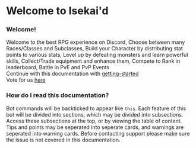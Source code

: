 <h1>Welcome to Isekai'd</h1>

### Welcome! 
Welcome to the best RPG experience on Discord, Choose between many Races/Classes and Subclasses, Build your Character by distributing stat points to various stats, Level up by defeating monsters and learn powerful skills, Collect/Trade equipment and enhance them, Compete to Rank in leaderboard, Battle in PvE and PvP Events
<br>
Continue with this documentation with [getting-started](getting-started/getting-started.md)<br>
Vote for us [here](https://top.gg/bot/989440183428599849)

### How do I read this documentation?
Bot commands will be backticked to appear like `this`. Each feature of this bot will be divided into sections, which may be divided into subsections. Access these subsections at the top, or by viewing the table of content. Tips and points may be seperated into seperate cards, and warnings are seperated into warning cards. Before contacting support please make sure the issue is not covered in this documentation. 


